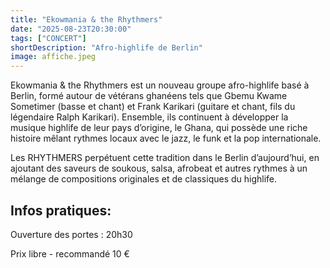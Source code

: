 ```yaml
---
title: "Ekowmania & the Rhythmers"
date: "2025-08-23T20:30:00"
tags: ["CONCERT"]
shortDescription: "Afro-highlife de Berlin"
image: affiche.jpeg
---
```


Ekowmania & the Rhythmers est un nouveau groupe afro-highlife basé à Berlin, formé autour de vétérans ghanéens tels que Gbemu Kwame Sometimer (basse et chant) et Frank Karikari (guitare et chant, fils du légendaire Ralph Karikari). Ensemble, ils continuent à développer la musique highlife de leur pays d’origine, le Ghana, qui possède une riche histoire mêlant rythmes locaux avec le jazz, le funk et la pop internationale.

Les RHYTHMERS perpétuent cette tradition dans le Berlin d’aujourd’hui, en ajoutant des saveurs de soukous, salsa, afrobeat et autres rythmes à un mélange de compositions originales et de classiques du highlife.

## Infos pratiques:

Ouverture des portes : 20h30

Prix libre - recommandé 10 €
